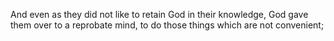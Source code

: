 And even as they did not like to retain God in their knowledge, God gave them over to a reprobate mind, to do those things which are not convenient;
